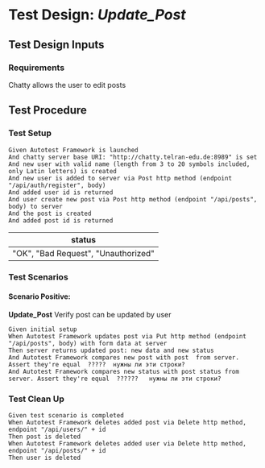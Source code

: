 # Test Design: *Update_Post*

## Test Design Inputs

### Requirements

Chatty allows the user to edit posts

## Test Procedure

### Test Setup

```gherkin
Given Autotest Framework is launched
And chatty server base URI: "http://chatty.telran-edu.de:8989" is set
And new user with valid name (length from 3 to 20 symbols included, only Latin letters) is created
And new user is added to server via Post http method (endpoint "/api/auth/register", body)
And added user id is returned
And user create new post via Post http method (endpoint "/api/posts", body) to server
And the post is created
And added post id is returned
```
|status|                             
|-----------------------------------|
|"OK", "Bad Request", "Unauthorized"|

### Test Scenarios

#### Scenario Positive:
**Update_Post** Verify post can be updated by user
```gherkin
Given initial setup
When Autotest Framework updates post via Put http method (endpoint "/api/posts", body) with form data at server
Then server returns updated post: new data and new status
And Autotest Framework compares new post with post  from server. Assert they're equal  ?????  нужны ли эти строки?
And Autotest Framework compares new status with post status from server. Assert they're equal  ??????   нужны ли эти строки?
```

### Test Clean Up
```gherkin
Given test scenario is completed
When Autotest Framework deletes added post via Delete http method, endpoint "/api/users/" + id
Then post is deleted
When Autotest Framework deletes added user via Delete http method, endpoint "/api/posts/" + id
Then user is deleted
```
